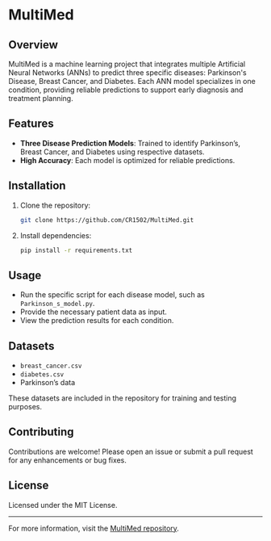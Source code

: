 
# MultiMed

## Overview
MultiMed is a machine learning project that integrates multiple Artificial Neural Networks (ANNs) to predict three specific diseases: Parkinson's Disease, Breast Cancer, and Diabetes. Each ANN model specializes in one condition, providing reliable predictions to support early diagnosis and treatment planning.

## Features
- **Three Disease Prediction Models**: Trained to identify Parkinson’s, Breast Cancer, and Diabetes using respective datasets.
- **High Accuracy**: Each model is optimized for reliable predictions.

## Installation
1. Clone the repository:
   ```bash
   git clone https://github.com/CR1502/MultiMed.git
   ```
2. Install dependencies:
   ```bash
   pip install -r requirements.txt
   ```

## Usage
- Run the specific script for each disease model, such as `Parkinson_s_model.py`.
- Provide the necessary patient data as input.
- View the prediction results for each condition.

## Datasets
- `breast_cancer.csv`
- `diabetes.csv`
- Parkinson’s data

These datasets are included in the repository for training and testing purposes.

## Contributing
Contributions are welcome! Please open an issue or submit a pull request for any enhancements or bug fixes.

## License
Licensed under the MIT License.

---

For more information, visit the [MultiMed repository](https://github.com/CR1502/MultiMed).
